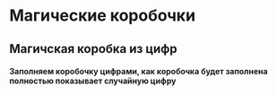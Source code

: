 # Магические коробочки
## Магичская коробка из цифр
#### Заполняем коробочку цифрами, как коробочка будет заполнена полностью показывает случайную цифру
